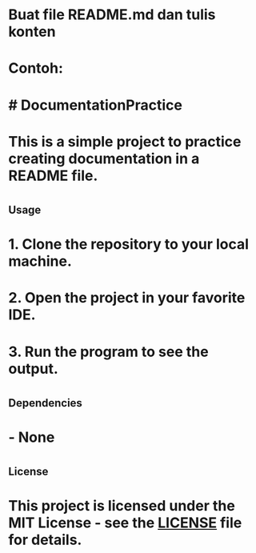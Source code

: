 # Buat file README.md dan tulis konten
# Contoh:
# # DocumentationPractice
# This is a simple project to practice creating documentation in a README file.
# #
## Usage
# 1. Clone the repository to your local machine.
# 2. Open the project in your favorite IDE.
# 3. Run the program to see the output.
# #
## Dependencies
# - None
# #
## License
# This project is licensed under the MIT License - see the [LICENSE](LICENSE) file for details.